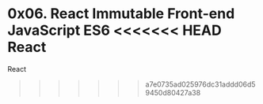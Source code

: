 0x06. React Immutable
Front-end
JavaScript
ES6
<<<<<<< HEAD
React
=======
React
>>>>>>> a7e0735ad025976dc31addd06d59450d80427a38

